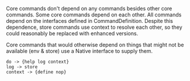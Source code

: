 Core commands don't depend on any commands besides other core commands.
Some core commands depend on each other.
All commands depend on the interfaces defined in CommandDefinition.
Despite this dependence, store commands use context to resolve each other,
so they could reasonably be replaced with enhanced versions.

Core commands that would otherwise depend on things that might not be
available (env & store) use a Native interface to supply them.

```mermaid
do -> {help log context}
log -> store
context -> {define nop}
```